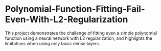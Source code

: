 # Polynomial-Function-Fitting-Fail-Even-With-L2-Regularization
This project demonstrates the challenge of fitting even a simple polynomial function using a neural network with L2 regularization, and highlights the limitations when using only basic dense layers.
